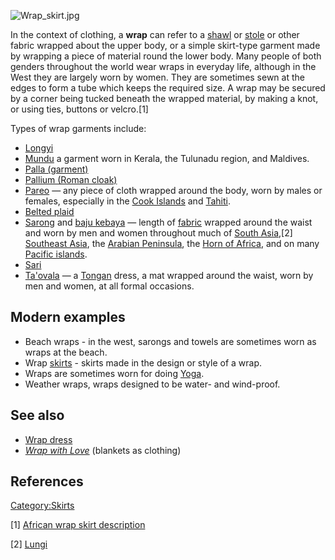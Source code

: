 ![](Wrap_skirt.jpg "Wrap_skirt.jpg")

In the context of clothing, a **wrap** can refer to a
[shawl](shawl "wikilink") or [stole](stole_(shawl) "wikilink") or other
fabric wrapped about the upper body, or a simple skirt-type garment made
by wrapping a piece of material round the lower body. Many people of
both genders throughout the world wear wraps in everyday life, although
in the West they are largely worn by women. They are sometimes sewn at
the edges to form a tube which keeps the required size. A wrap may be
secured by a corner being tucked beneath the wrapped material, by making
a knot, or using ties, buttons or velcro.[1]

Types of wrap garments include:

-   [Longyi](Longyi "wikilink")
-   [Mundu](Mundu "wikilink") a garment worn in Kerala, the Tulunadu
    region, and Maldives.
-   [Palla (garment)](Palla_(garment) "wikilink")
-   [Pallium (Roman cloak)](Pallium_(Roman_cloak) "wikilink")
-   [Pareo](Pareo "wikilink") — any piece of cloth wrapped around the
    body, worn by males or females, especially in the [Cook
    Islands](Cook_Islands "wikilink") and [Tahiti](Tahiti "wikilink").
-   [Belted plaid](Belted_plaid "wikilink")
-   [Sarong](Sarong "wikilink") and [baju
    kebaya](baju_kebaya "wikilink") — length of
    [fabric](textile "wikilink") wrapped around the waist and worn by
    men and women throughout much of [South
    Asia](South_Asia "wikilink"),[2] [Southeast
    Asia](Southeast_Asia "wikilink"), the [Arabian
    Peninsula](Arabian_Peninsula "wikilink"), the [Horn of
    Africa](Horn_of_Africa "wikilink"), and on many [Pacific
    islands](Pacific_island "wikilink").
-   [Sari](Sari "wikilink")
-   [Ta'ovala](Ta'ovala "wikilink") — a [Tongan](Tonga "wikilink")
    dress, a mat wrapped around the waist, worn by men and women, at all
    formal occasions.

## Modern examples

-   Beach wraps - in the west, sarongs and towels are sometimes worn as
    wraps at the beach.
-   Wrap [skirts](skirts "wikilink") - skirts made in the design or
    style of a wrap.
-   Wraps are sometimes worn for doing [Yoga](Yoga "wikilink").
-   Weather wraps, wraps designed to be water- and wind-proof.

## See also

-   [Wrap dress](Wrap_dress "wikilink")
-   *[Wrap with Love](Wrap_with_Love "wikilink")* (blankets as clothing)

## References

[Category:Skirts](Category:Skirts "wikilink")

[1] [African wrap skirt
description](http://www.africastyles.com/resources/wrap_skirt.html)

[2] [Lungi](Lungi "wikilink")